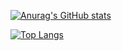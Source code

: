 [![Anurag's GitHub stats](https://github-readme-stats.vercel.app/api?username=jtara1)](https://github.com/anuraghazra/github-readme-stats)

[![Top Langs](https://github-readme-stats.vercel.app/api/top-langs/?username=jtara1&layout=compact&hide=html)](https://github.com/anuraghazra/github-readme-stats)

<!-- 
[![willianrod's wakatime stats](https://github-readme-stats.vercel.app/api/wakatime?username=jtara1&layout=compact)](https://github.com/anuraghazra/github-readme-stats)
-->

<!--
**jtara1/jtara1** is a ✨ _special_ ✨ repository because its `README.md` (this file) appears on your GitHub profile.

Here are some ideas to get you started:

- 🔭 I’m currently working on ...
- 🌱 I’m currently learning ...
- 👯 I’m looking to collaborate on ...
- 🤔 I’m looking for help with ...
- 💬 Ask me about ...
- 📫 How to reach me: ...
- 😄 Pronouns: ...
- ⚡ Fun fact: ...
-->
